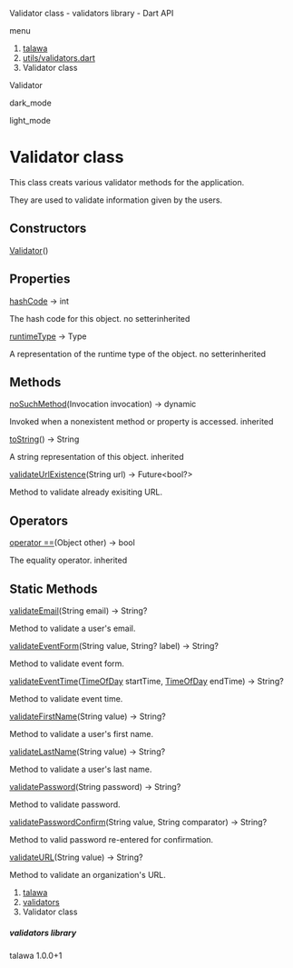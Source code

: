 




Validator class - validators library - Dart API







menu

1. [talawa](../index.html)
2. [utils/validators.dart](../utils_validators/utils_validators-library.html)
3. Validator class

Validator


dark\_mode

light\_mode




# Validator class


This class creats various validator methods for the application.

They are used to validate information given by the users.


## Constructors

[Validator](../utils_validators/Validator/Validator.html)()




## Properties

[hashCode](../utils_validators/Validator/hashCode.html)
→ int

The hash code for this object.
no setterinherited

[runtimeType](../utils_validators/Validator/runtimeType.html)
→ Type

A representation of the runtime type of the object.
no setterinherited



## Methods

[noSuchMethod](../utils_validators/Validator/noSuchMethod.html)(Invocation invocation)
→ dynamic


Invoked when a nonexistent method or property is accessed.
inherited

[toString](../utils_validators/Validator/toString.html)()
→ String


A string representation of this object.
inherited

[validateUrlExistence](../utils_validators/Validator/validateUrlExistence.html)(String url)
→ Future<bool?>


Method to validate already exisiting URL.



## Operators

[operator ==](../utils_validators/Validator/operator_equals.html)(Object other)
→ bool


The equality operator.
inherited



## Static Methods

[validateEmail](../utils_validators/Validator/validateEmail.html)(String email)
→ String?


Method to validate a user's email.

[validateEventForm](../utils_validators/Validator/validateEventForm.html)(String value, String? label)
→ String?


Method to validate event form.

[validateEventTime](../utils_validators/Validator/validateEventTime.html)([TimeOfDay](https://api.flutter.dev/flutter/material/TimeOfDay-class.html) startTime, [TimeOfDay](https://api.flutter.dev/flutter/material/TimeOfDay-class.html) endTime)
→ String?


Method to validate event time.

[validateFirstName](../utils_validators/Validator/validateFirstName.html)(String value)
→ String?


Method to validate a user's first name.

[validateLastName](../utils_validators/Validator/validateLastName.html)(String value)
→ String?


Method to validate a user's last name.

[validatePassword](../utils_validators/Validator/validatePassword.html)(String password)
→ String?


Method to validate password.

[validatePasswordConfirm](../utils_validators/Validator/validatePasswordConfirm.html)(String value, String comparator)
→ String?


Method to valid password re-entered for confirmation.

[validateURL](../utils_validators/Validator/validateURL.html)(String value)
→ String?


Method to validate an organization's URL.



 


1. [talawa](../index.html)
2. [validators](../utils_validators/utils_validators-library.html)
3. Validator class

##### validators library





talawa
1.0.0+1






